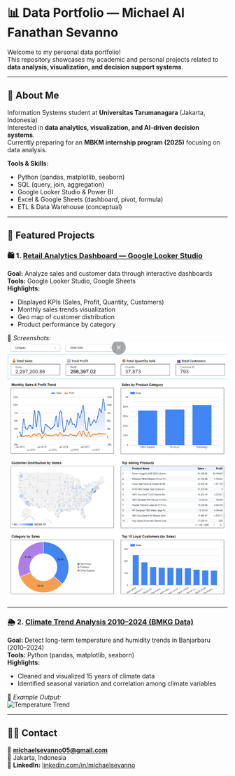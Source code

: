 # 📊 Data Portfolio — Michael Al Fanathan Sevanno

Welcome to my personal data portfolio!  
This repository showcases my academic and personal projects related to **data analysis, visualization, and decision support systems**.

---

## 🧠 About Me
Information Systems student at **Universitas Tarumanagara** (Jakarta, Indonesia)  
Interested in **data analytics, visualization, and AI-driven decision systems**.  
Currently preparing for an **MBKM internship program (2025)** focusing on data analysis.

**Tools & Skills:**
- Python (pandas, matplotlib, seaborn)
- SQL (query, join, aggregation)
- Google Looker Studio & Power BI
- Excel & Google Sheets (dashboard, pivot, formula)
- ETL & Data Warehouse (conceptual)

---

## 📂 Featured Projects

### 🛍️ 1. [Retail Analytics Dashboard — Google Looker Studio](https://lookerstudio.google.com/reporting/cf38e81b-31c6-4053-973a-b1e931a0bfb2)
**Goal:** Analyze sales and customer data through interactive dashboards  
**Tools:** Google Looker Studio, Google Sheets  
**Highlights:**  
- Displayed KPIs (Sales, Profit, Quantity, Customers)  
- Monthly sales trends visualization  
- Geo map of customer distribution  
- Product performance by category  

📸 *Screenshots:*  
![Dashboard Overview](Dashboard_Overview.png)

---

### 🌦️ 2. [Climate Trend Analysis 2010–2024 (BMKG Data)](link-ke-repo-atau-colab)
**Goal:** Detect long-term temperature and humidity trends in Banjarbaru (2010–2024)  
**Tools:** Python (pandas, matplotlib, seaborn)  
**Highlights:**  
- Cleaned and visualized 15 years of climate data  
- Identified seasonal variation and correlation among climate variables  

📸 *Example Output:*  
![Temperature Trend](climate_trend.png)

---

## 🧑‍💻 Contact
📧 **michaelsevanno05@gmail.com**  
📍 Jakarta, Indonesia  
🔗 **LinkedIn:** [linkedin.com/in/michaelsevanno](#)  

